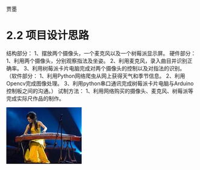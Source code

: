 贾墨


# 2.2	项目设计思路


结构部分：
1、摆放两个摄像头，一个麦克风以及一个树莓派显示屏。
硬件部分：
1、利用两个摄像头，分别观察指法及坐姿。
2、利用麦克风，录入曲目并识别正确率。
3、利用树莓派卡片电脑完成对两个摄像头的控制以及对指法的识别。
（软件部分：
1、利用Python网络爬虫从网上获得天气和季节信息。
2、利用Opencv完成图像处理。
3、利用python串口通讯完成树莓派卡片电脑与Arduino控制板之间的沟通。）
试制方法：
1、利用网络购买的摄像头、麦克风、树莓派等完成实际尺作品的制作。


![](https://github.com/CASTIC2019/GUZHENG/blob/master/72b19c025aafa40fb9562c36a164034f79f0190e.jpg)
